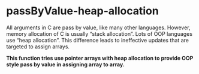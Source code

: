 # passByValue-heap-allocation

All arguments in C are pass by value, like many other languages. However, memory allocation of C is usually “stack allocation”. 
Lots of OOP languages use “heap allocation”. This difference leads to ineffective updates that are targeted to assign arrays.

**This function tries use pointer arrays with heap allocation to provide OOP style pass by value in assigning array to array.**
  
